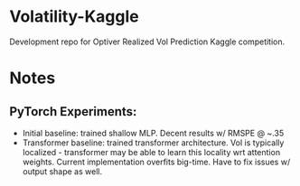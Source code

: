 # Volatility-Kaggle
Development repo for Optiver Realized Vol Prediction Kaggle competition.

# Notes

## PyTorch Experiments:
- Initial baseline: trained shallow MLP. Decent results w/ RMSPE @ ~.35
- Transformer baseline: trained transformer architecture. Vol is typically localized - transformer may be able to learn this locality wrt attention weights. Current implementation overfits big-time. Have to fix issues w/ output shape as well.

